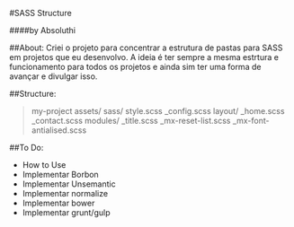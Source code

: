  #SASS Structure

 ####by Absoluthi

 ##About:
 Criei o projeto para concentrar a estrutura de pastas para SASS em projetos que eu desenvolvo. A ideia é ter sempre a mesma estrtura e funcionamento para todos os projetos e ainda sim ter uma forma de avançar e divulgar isso.

##Structure:
>my-project
>	assets/
>		sass/
>			style.scss
>			_config.scss
>			layout/
>				_home.scss
>				_contact.scss
>			modules/
>				_title.scss
>				_mx-reset-list.scss
>				_mx-font-antialised.scss

##To Do:
* How to Use
* Implementar Borbon
* Implementar Unsemantic
* Implementar normalize
* Implementar bower
* Implementar grunt/gulp
